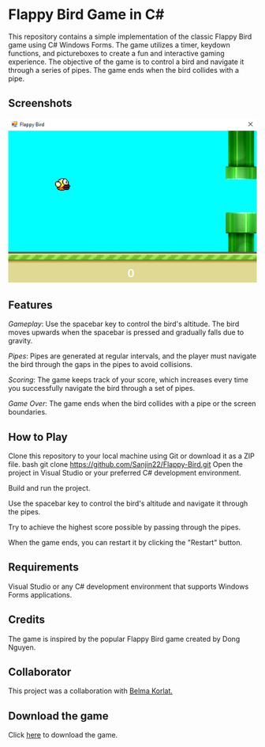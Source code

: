 # Flappy Bird Game in C#
This repository contains a simple implementation of the classic Flappy Bird game using C# Windows Forms. The game utilizes a timer, keydown functions, and pictureboxes to create a fun and interactive gaming experience. The objective of the game is to control a bird and navigate it through a series of pipes. The game ends when the bird collides with a pipe.

## Screenshots
<img src="/Screenshots/bird.PNG">

## Features
*Gameplay*: Use the spacebar key to control the bird's altitude. The bird moves upwards when the spacebar is pressed and gradually falls due to gravity.

*Pipes*: Pipes are generated at regular intervals, and the player must navigate the bird through the gaps in the pipes to avoid collisions.

*Scoring*: The game keeps track of your score, which increases every time you successfully navigate the bird through a set of pipes.

*Game Over*: The game ends when the bird collides with a pipe or the screen boundaries.

## How to Play
Clone this repository to your local machine using Git or download it as a ZIP file.
bash
git clone https://github.com/Sanjin22/Flappy-Bird.git
Open the project in Visual Studio or your preferred C# development environment.

Build and run the project.

Use the spacebar key to control the bird's altitude and navigate it through the pipes.

Try to achieve the highest score possible by passing through the pipes.

When the game ends, you can restart it by clicking the "Restart" button.

## Requirements
Visual Studio or any C# development environment that supports Windows Forms applications.
## Credits
The game is inspired by the popular Flappy Bird game created by Dong Nguyen.

## Collaborator
This project was a collaboration with <a href="https://github.com/BelmaKorlat"> Belma Korlat. </a>

## Download the game
Click <a href="/flappy.rar" download>here</a> to download the game.
